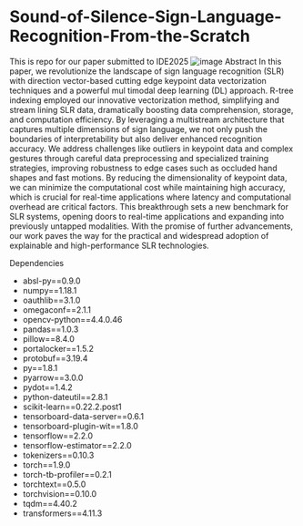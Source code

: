 # Sound-of-Silence-Sign-Language-Recognition-From-the-Scratch
This is repo for our paper submitted to IDE2025
![image](https://github.com/user-attachments/assets/d7f9e6bc-138a-4e15-9f65-9ff8e7d995d4)
 Abstract
 In this paper, we revolutionize the landscape of sign
 language recognition (SLR) with direction vector-based cutting
edge keypoint data vectorization techniques and a powerful mul
timodal deep learning (DL) approach. R-tree indexing employed
 our innovative vectorization method, simplifying and stream
lining SLR data, dramatically boosting data comprehension,
 storage, and computation efficiency. By leveraging a multistream
 architecture that captures multiple dimensions of sign language,
 we not only push the boundaries of interpretability but also
 deliver enhanced recognition accuracy. We address challenges
 like outliers in keypoint data and complex gestures through
 careful data preprocessing and specialized training strategies,
 improving robustness to edge cases such as occluded hand shapes
 and fast motions. By reducing the dimensionality of keypoint
 data, we can minimize the computational cost while maintaining
 high accuracy, which is crucial for real-time applications where
 latency and computational overhead are critical factors. This
 breakthrough sets a new benchmark for SLR systems, opening
 doors to real-time applications and expanding into previously
 untapped modalities. With the promise of further advancements,
 our work paves the way for the practical and widespread
 adoption of explainable and high-performance SLR technologies.

Dependencies
- absl-py==0.9.0
- numpy==1.18.1
- oauthlib==3.1.0
- omegaconf==2.1.1
- opencv-python==4.4.0.46
- pandas==1.0.3
- pillow==8.4.0
- portalocker==1.5.2
- protobuf==3.19.4
- py==1.8.1
- pyarrow==3.0.0
- pydot==1.4.2
- python-dateutil==2.8.1
- scikit-learn==0.22.2.post1
- tensorboard-data-server==0.6.1
- tensorboard-plugin-wit==1.8.0
- tensorflow==2.2.0
- tensorflow-estimator==2.2.0
- tokenizers==0.10.3
- torch==1.9.0
- torch-tb-profiler==0.2.1
- torchtext==0.5.0
- torchvision==0.10.0
- tqdm==4.40.2
- transformers==4.11.3
